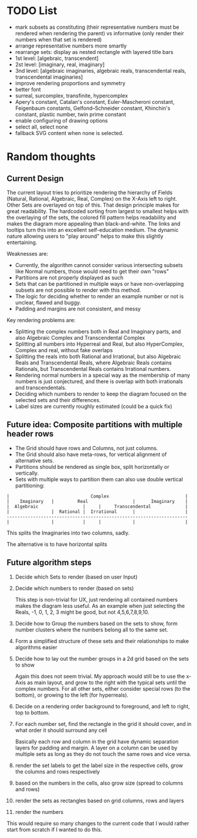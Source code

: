 
# TODO List

* mark subsets as constituting (their representative numbers must be rendered when rendering the parent) vs informative (only render their numbers when that set is rendered)
* arrange representative numbers more smartly
* rearrange sets: display as nested rectangle with layered title bars
* 1st level: [algebraic, transcendent]
* 2st level: [imaginary, real, imaginary]
* 3nd level: [algebraic imaginaries, algebraic reals, transcendental reals, transcendental imaginaries]
* improve rendering proportions and symmetry
* better font
* surreal, surcomplex, transfinite, hypercomplex
* Apery's constant, Catalan's constant, Euler-Mascheroni constant, Feigenbaum constants, Gelfond–Schneider constant, Khinchin's constant, plastic number, twin prime constant
* enable configuring of drawing options
* select all, select none
* fallback SVG content when none is selected.

# Random thoughts

## Current Design

The current layout tries to prioritize rendering the hierarchy of Fields (Natural, Rational, Algebraic, Real, Complex) on the X-Axis left to right.
Other Sets are overlayed on top of this.
That design principle makes for great readability.
The hardcoded sorting from largest to smallest helps with the overlaying of the sets, the colored fill pattern helps readability and makes the diagram more appealing than black-and-white.
The links and tooltips turn this into an excellent self-education medium.
The dynamic nature allowing users to "play around" helps to make this slightly entertaining.

Weaknesses are: 

* Currently, the algorithm cannot consider various intersecting subsets like Normal numbers, those would need to get their own "rows"
* Partitions are not properly displayed as such
* Sets that can be partitioned in multiple ways or have non-overlapping subsets are not possible to render with this method.
* The logic for deciding whether to render an example number or not is unclear, flawed and buggy.
* Padding and margins are not consistent, and messy

Key rendering problems are: 
* Splitting the complex numbers both in Real and Imaginary parts, and also Algebraic Complex and Transcendental Complex
* Splitting all numbers into Hyperreal and Real, but also HyperComplex, Complex and real, without fake overlaps
* Splitting the reals into both Rational and Irrational, but also Algebraic Reals and Transcendental Reals, where Algebraic Reals contains Rationals, but Transcendental Reals contains Irrational numbers.
* Rendering normal numbers in a special way as the membership of many numbers is just conjectured, and there is overlap with both irrationals and transcendentals.
* Deciding which numbers to render to keep the diagram focused on the selected sets and their differences.
* Label sizes are currently roughly estimated (could be a quick fix)

## Future idea: Composite partitions with multiple header rows

* The Grid should have rows and Columns, not just columns.
* The Grid should also have meta-rows, for vertical alignment of alternative sets.
* Partitions should be rendered as single box, split horizontally or vertically.
* Sets with multiple ways to partition them can also use double vertical partitioning:

```
|                               Complex                             |
|    Imaginary   |         Real                 |      Imaginary    |
|  Algebraic                 |     |     Transcendental             |
|                |  Rational |  Irrational      |                   |
---------------------------------------------------------------------
|                |           |     |            |                   | 
```

This splits the Imaginaries into two columns, sadly.

The alternative is to have horizontal splits

## Future algorithm steps

1. Decide which Sets to render (based on user Input)
2. Decide which numbers to render (based on sets)

   This step is non-trivial for UX, just rendering all contained numbers makes the diagram less useful. 
   As an example when just selecting the Reals, -1, 0, 1, 2, 3 might be good, but not 4,5,6,7,8,9,10.
3. Decide how to Group the numbers based on the sets to show, form number clusters where the numbers belong all to the same set.
4. Form a simplified structure of these sets and their relationships to make algorithms easier
5. Decide how to lay out the number groups in a 2d grid based on the sets to show 

   Again this does not seem trivial. 
   My approach would still be to use the x-Axis as main layout, and grow to the right with the typical sets until the complex numbers.
   For all other sets, either consider special rows (to the bottom), or growing to the left (for hyperreals).
6. Decide on a rendering order background to foreground, and left to right, top to bottom.
7. For each number set, find the rectangle in the grid it should cover, and in what order it should surround any cell
 
   Basically each row and column in the grid have dynamic separation layers for padding and margin. A layer on a column can be used by multiple sets as long as they do not touch the same rows and vice versa.
8. render the set labels to get the label size in the respective cells, grow the columns and rows respectively
9. based on the numbers in the cells, also grow size (spread to columns and rows)
10. render the sets as rectangles based on grid columns, rows and layers
11. render the numbers

This would require so many changes to the current code that I would rather start from scratch if I wanted to do this.